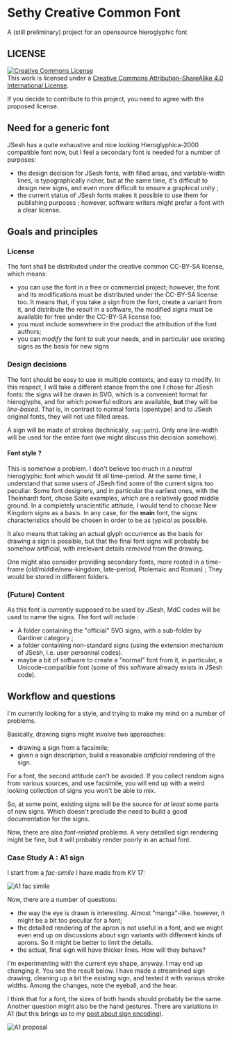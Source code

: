 # Sethy Creative Common Font
A (still preliminary) project for an opensource hieroglyphic font



## LICENSE

<a rel="license" href="http://creativecommons.org/licenses/by-sa/4.0/"><img alt="Creative Commons License" style="border-width:0" src="https://i.creativecommons.org/l/by-sa/4.0/88x31.png" /></a><br />This work is licensed under a <a rel="license" href="http://creativecommons.org/licenses/by-sa/4.0/">Creative Commons Attribution-ShareAlike 4.0 International License</a>.

If you decide to contribute to this project, you need to agree with the proposed license.

## Need for a generic font

JSesh has a quite exhaustive and nice looking Hieroglyphica-2000 compatible font now, but I feel a secondary font is needed for a number of purposes:

- the design decision for JSesh fonts, with filled areas, and variable-width lines, is typographically richer, but at the same time, it's difficult to design new signs, and even more difficult to ensure a graphical unity ;
- the current status of JSesh fonts makes it possible to use them for publishing purposes ; however, software writers might prefer a font with a clear license.

## Goals and principles

### License

The font shall be distributed under the creative common CC-BY-SA license, which means:

- you can use the font in a free or commercial project; however, the font and its modifications must be distributed under the CC-BY-SA license too. It means that, if you take a sign from the font, create a variant from it, and distribute the result in a software, the modified *signs* must be available for free under the CC-BY-SA license too;
- you must include somewhere in the product the attribution of the font authors;
- you can *modify* the font to suit your needs, and in particular use existing signs as the basis for new signs

### Design decisions

The font should be easy to use in multiple contexts, and easy to modify. In this respect, I will take a different stance from the one I chose for JSesh fonts: the signs will be drawn in SVG, which is a convenient format for hieroglyphs, and for which powerful editors are available, **but** they will be *line-based*. That is, in contrast to normal fonts (opentype) and to JSesh original fonts, they will not use filled areas. 

A sign will be made of strokes (technically, `svg:path`). Only one line-width will be used for the entire font (we might discuss this decision somehow).

#### Font style ?

This is somehow a problem. I don't believe too much in a *neutral* hieroglyphic font which would fit all time-period. At the same time, I understand that some users of JSesh find some of the current signs too peculiar. Some font designers, and in particular the earliest ones, with the Theinhardt font, chose Saite examples, which are a relatively good middle ground. In a completely unscientific attitude, I would tend to choose New Kingdom signs as a basis. In any case, for the **main** font, the signs characteristics should be chosen in order to be as *typical* as possible.

It also means that taking an actual glyph occurrence as the basis for drawing a sign is possible, but that the final font signs will probably be somehow artificial, with irrelevant details *removed* from the drawing.

One might also consider providing secondary fonts, more rooted in a time-frame (old/middle/new-kingdom, late-period, Ptolemaic and Roman) ;
They would be stored in different folders.


### (Future) Content

As this font is currently supposed to be used by JSesh, MdC codes will be used to name the signs. The font will include :

- A folder containing the "official" SVG signs, with a sub-folder by Gardiner category ;
- a folder containing non-standard signs (using the extension mechanism of JSesh, i.e. user personnal codes).
- maybe a bit of software to create a "normal" font from it, in particular, a Unicode-compatible font (some of this software already exists in JSesh code).


## Workflow and questions

I'm currently looking for a style, and trying to make my mind on a number of problems.

Basically, drawing signs might involve two approaches:

- drawing a sign from a facsimile;
- given a sign description, build a reasonable *artificial* rendering of the sign.

For a font, the second attitude can't be avoided. If you collect random signs from various sources, and use facsimile, you will end up with a weird looking collection of signs you won't be able to mix.

So, at some point, existing signs will be the source for *at least* some parts of new signs. Which doesn't preclude the need to build a good documentation for the signs.

Now, there are also *font-related* problems. A very detailled sign rendering might be fine, but it will probably render poorly in an actual font.

### Case Study A : A1 sign

I start from a *fac-simile* I have made from KV 17:

![A1 fac simile](https://raw.githubusercontent.com/rosmord/sethy_font_project/main/facsimile/kv17/rosmorduc_1/A1_KV17_Room%20J%20EW.svg)

Now, there are a number of questions:

- the way the eye is drawn is interesting. Almost "manga"-like. however, it might be a bit too peculiar for a font;
- the detailled rendering of the apron is not useful in a font, and we might even end up on discussions about sign variants with diffenrent kinds of aprons. So it might be better to limit the details.
- the actual, final sign will have thicker lines. How will they behave?

I'm experimenting with the current eye shape, anyway. I may end up changing it. You see the result below. I have made a streamlined sign drawing, cleaning up a bit the existing sign, and 
tested it with various stroke widths. Among the changes, note the eyeball, and the hear.

I think that for a font, the sizes of both hands should probably be the same. Another question might also be the hand gestures. There are variations in A1 (but this brings us to my [post about sign encoding](https://jsesh.qenherkhopeshef.org/fr/news/news20201125)).

![A1 proposal](https://raw.githubusercontent.com/rosmord/sethy_font_project/main/facsimile/kv17/rosmorduc_1/A1.svg)

